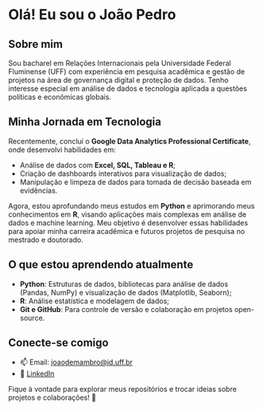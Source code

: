 # Olá! Eu sou o João Pedro

## Sobre mim
Sou bacharel em Relações Internacionais pela Universidade Federal Fluminense (UFF) com experiência em pesquisa acadêmica e gestão de projetos na área de governança digital e proteção de dados. Tenho interesse especial em análise de dados e tecnologia aplicada a questões políticas e econômicas globais.

## Minha Jornada em Tecnologia
Recentemente, concluí o **Google Data Analytics Professional Certificate**, onde desenvolvi habilidades em:
- Análise de dados com **Excel, SQL, Tableau e R**;
- Criação de dashboards interativos para visualização de dados;
- Manipulação e limpeza de dados para tomada de decisão baseada em evidências.

Agora, estou aprofundando meus estudos em **Python** e aprimorando meus conhecimentos em **R**, visando aplicações mais complexas em análise de dados e machine learning. Meu objetivo é desenvolver essas habilidades para apoiar minha carreira acadêmica e futuros projetos de pesquisa no mestrado e doutorado.

## O que estou aprendendo atualmente
- **Python**: Estruturas de dados, bibliotecas para análise de dados (Pandas, NumPy) e visualização de dados (Matplotlib, Seaborn);
- **R**: Análise estatística e modelagem de dados;
- **Git e GitHub**: Para controle de versão e colaboração em projetos open-source.

## Conecte-se comigo
- 📫 Email: joaodemambro@id.uff.br
- 💼 [LinkedIn](https://www.linkedin.com/in/joão-pedro-demambro/)

Fique à vontade para explorar meus repositórios e trocar ideias sobre projetos e colaborações! 🚀

